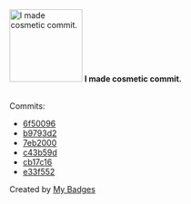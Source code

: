 <img src="https://my-badges.github.io/my-badges/cosmetic-commit.png" alt="I made cosmetic commit." title="I made cosmetic commit." width="128">
<strong>I made cosmetic commit.</strong>
<br><br>

Commits:

- <a href="https://github.com/andrewjswan/esphome-components/commit/6f50096051d679e1979485c5ebdbf05fb1b91abc">6f50096</a>
- <a href="https://github.com/andrewjswan/EspHoMaTriXv2/commit/b9793d2f88e0d03671c96b647040c2b4bc2c9910">b9793d2</a>
- <a href="https://github.com/andrewjswan/MediaPortal-1/commit/7eb20002498d3c50da61f7b835c5ac3280671b70">7eb2000</a>
- <a href="https://github.com/andrewjswan/mediaportal-fanart-handler/commit/c43b59dda329858cd1967765250e27693f2fdc27">c43b59d</a>
- <a href="https://github.com/andrewjswan/rsshub-addon/commit/cb17c164e0c0a5f20d4e1b6eb795f2528b1b61ec">cb17c16</a>
- <a href="https://github.com/andrewjswan/snmp2mqtt-addon/commit/e33f552d521afd1a9050c65fc9fef69a742c4de2">e33f552</a>


Created by <a href="https://github.com/my-badges/my-badges">My Badges</a>